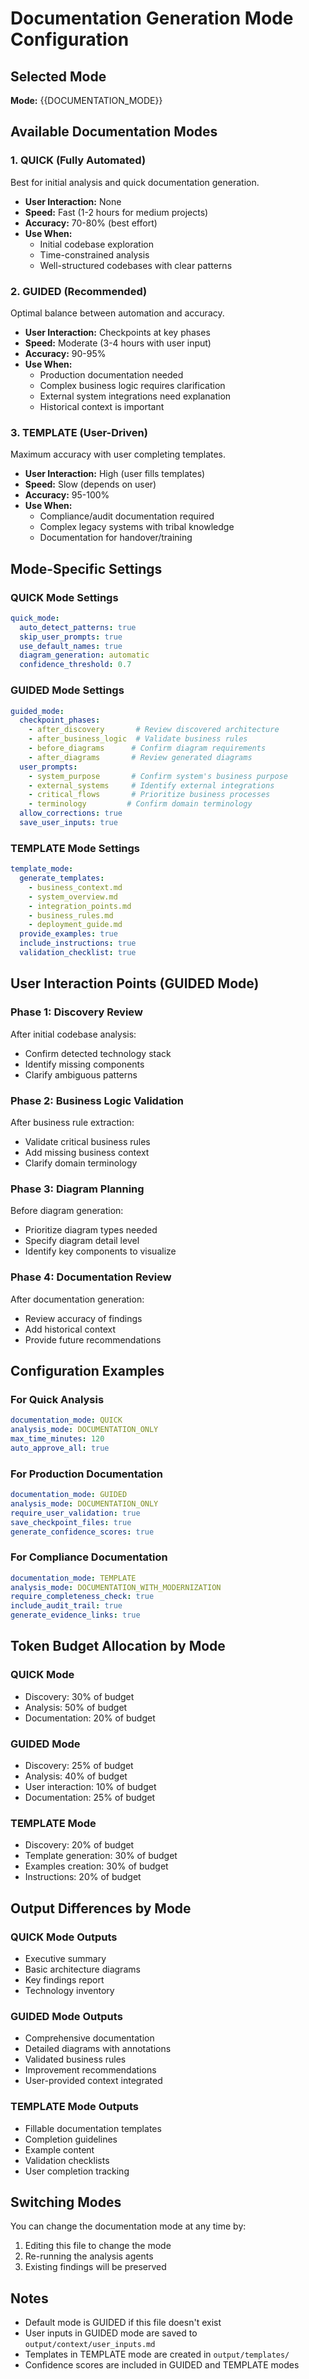 # Documentation Generation Mode Configuration

## Selected Mode
**Mode:** {{DOCUMENTATION_MODE}}

## Available Documentation Modes

### 1. QUICK (Fully Automated)
Best for initial analysis and quick documentation generation.
- **User Interaction:** None
- **Speed:** Fast (1-2 hours for medium projects)
- **Accuracy:** 70-80% (best effort)
- **Use When:** 
  - Initial codebase exploration
  - Time-constrained analysis
  - Well-structured codebases with clear patterns

### 2. GUIDED (Recommended)
Optimal balance between automation and accuracy.
- **User Interaction:** Checkpoints at key phases
- **Speed:** Moderate (3-4 hours with user input)
- **Accuracy:** 90-95%
- **Use When:**
  - Production documentation needed
  - Complex business logic requires clarification
  - External system integrations need explanation
  - Historical context is important

### 3. TEMPLATE (User-Driven)
Maximum accuracy with user completing templates.
- **User Interaction:** High (user fills templates)
- **Speed:** Slow (depends on user)
- **Accuracy:** 95-100%
- **Use When:**
  - Compliance/audit documentation required
  - Complex legacy systems with tribal knowledge
  - Documentation for handover/training

## Mode-Specific Settings

### QUICK Mode Settings
```yaml
quick_mode:
  auto_detect_patterns: true
  skip_user_prompts: true
  use_default_names: true
  diagram_generation: automatic
  confidence_threshold: 0.7
```

### GUIDED Mode Settings
```yaml
guided_mode:
  checkpoint_phases:
    - after_discovery       # Review discovered architecture
    - after_business_logic  # Validate business rules
    - before_diagrams      # Confirm diagram requirements
    - after_diagrams       # Review generated diagrams
  user_prompts:
    - system_purpose       # Confirm system's business purpose
    - external_systems     # Identify external integrations
    - critical_flows       # Prioritize business processes
    - terminology         # Confirm domain terminology
  allow_corrections: true
  save_user_inputs: true
```

### TEMPLATE Mode Settings
```yaml
template_mode:
  generate_templates:
    - business_context.md
    - system_overview.md
    - integration_points.md
    - business_rules.md
    - deployment_guide.md
  provide_examples: true
  include_instructions: true
  validation_checklist: true
```

## User Interaction Points (GUIDED Mode)

### Phase 1: Discovery Review
After initial codebase analysis:
- Confirm detected technology stack
- Identify missing components
- Clarify ambiguous patterns

### Phase 2: Business Logic Validation
After business rule extraction:
- Validate critical business rules
- Add missing business context
- Clarify domain terminology

### Phase 3: Diagram Planning
Before diagram generation:
- Prioritize diagram types needed
- Specify diagram detail level
- Identify key components to visualize

### Phase 4: Documentation Review
After documentation generation:
- Review accuracy of findings
- Add historical context
- Provide future recommendations

## Configuration Examples

### For Quick Analysis
```yaml
documentation_mode: QUICK
analysis_mode: DOCUMENTATION_ONLY
max_time_minutes: 120
auto_approve_all: true
```

### For Production Documentation
```yaml
documentation_mode: GUIDED
analysis_mode: DOCUMENTATION_ONLY
require_user_validation: true
save_checkpoint_files: true
generate_confidence_scores: true
```

### For Compliance Documentation
```yaml
documentation_mode: TEMPLATE
analysis_mode: DOCUMENTATION_WITH_MODERNIZATION
require_completeness_check: true
include_audit_trail: true
generate_evidence_links: true
```

## Token Budget Allocation by Mode

### QUICK Mode
- Discovery: 30% of budget
- Analysis: 50% of budget
- Documentation: 20% of budget

### GUIDED Mode
- Discovery: 25% of budget
- Analysis: 40% of budget
- User interaction: 10% of budget
- Documentation: 25% of budget

### TEMPLATE Mode
- Discovery: 20% of budget
- Template generation: 30% of budget
- Examples creation: 30% of budget
- Instructions: 20% of budget

## Output Differences by Mode

### QUICK Mode Outputs
- Executive summary
- Basic architecture diagrams
- Key findings report
- Technology inventory

### GUIDED Mode Outputs
- Comprehensive documentation
- Detailed diagrams with annotations
- Validated business rules
- Improvement recommendations
- User-provided context integrated

### TEMPLATE Mode Outputs
- Fillable documentation templates
- Completion guidelines
- Example content
- Validation checklists
- User completion tracking

## Switching Modes
You can change the documentation mode at any time by:
1. Editing this file to change the mode
2. Re-running the analysis agents
3. Existing findings will be preserved

## Notes
- Default mode is GUIDED if this file doesn't exist
- User inputs in GUIDED mode are saved to `output/context/user_inputs.md`
- Templates in TEMPLATE mode are created in `output/templates/`
- Confidence scores are included in GUIDED and TEMPLATE modes